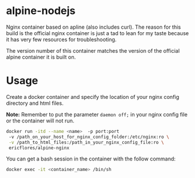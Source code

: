 # alpine-nodejs
Nginx container based on apline (also includes curl). The reason for this build is  the official nginx container is just a tad to lean for my taste because it has very few resources for troubleshooting.

The version number of this container matches the version of the official alpine container it is built on.

# Usage
Create a docker container and specify the location of your nginx config directory and html files.

__Note:__ Remember to put the parameter `daemon off;` in your nginx config file or the container will not run.

```bash
docker run -itd --name <name>  -p port:port
 -v /path_on_your_host_for_nginx_config_folder:/etc/nginx:ro \
 -v /path_to_html_files:/path_in_your_nginx_config_file:ro \
 ericflores/alpine-nginx
```

You can get a bash session in the container with the follow command:

```bash
docker exec -it <container_name> /bin/sh
```
